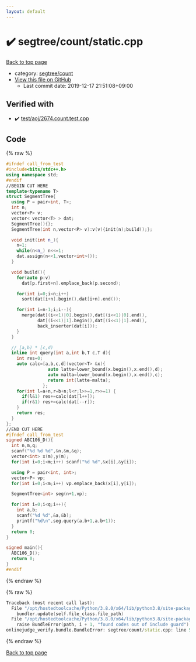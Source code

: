 ```yaml
---
layout: default
---
```


<!-- mathjax config similar to math.stackexchange -->
<script type="text/javascript" async
  src="https://cdnjs.cloudflare.com/ajax/libs/mathjax/2.7.5/MathJax.js?config=TeX-MML-AM_CHTML">
</script>
<script type="text/x-mathjax-config">
  MathJax.Hub.Config({
    TeX: { equationNumbers: { autoNumber: "AMS" }},
    tex2jax: {
      inlineMath: [ ['$','$'] ],
      processEscapes: true
    },
    "HTML-CSS": { matchFontHeight: false },
    displayAlign: "left",
    displayIndent: "2em"
  });
</script>

<script type="text/javascript" src="https://cdnjs.cloudflare.com/ajax/libs/jquery/3.4.1/jquery.min.js"></script>
<script src="https://cdn.jsdelivr.net/npm/jquery-balloon-js@1.1.2/jquery.balloon.min.js" integrity="sha256-ZEYs9VrgAeNuPvs15E39OsyOJaIkXEEt10fzxJ20+2I=" crossorigin="anonymous"></script>
<script type="text/javascript" src="../../../assets/js/copy-button.js"></script>
<link rel="stylesheet" href="../../../assets/css/copy-button.css" />


# :heavy_check_mark: segtree/count/static.cpp

<a href="../../../index.html">Back to top page</a>

* category: <a href="../../../index.html#8c0b38b9c664244572b7839d3b5c6123">segtree/count</a>
* <a href="{{ site.github.repository_url }}/blob/master/segtree/count/static.cpp">View this file on GitHub</a>
    - Last commit date: 2019-12-17 21:51:08+09:00




## Verified with

* :heavy_check_mark: <a href="../../../verify/test/aoj/2674.count.test.cpp.html">test/aoj/2674.count.test.cpp</a>


## Code

<a id="unbundled"></a>
{% raw %}
```cpp
#ifndef call_from_test
#include<bits/stdc++.h>
using namespace std;
#endif
//BEGIN CUT HERE
template<typename T>
struct SegmentTree{
  using P = pair<int, T>;
  int n;
  vector<P> v;
  vector< vector<T> > dat;
  SegmentTree(){};
  SegmentTree(int n,vector<P> v):v(v){init(n);build();};

  void init(int n_){
    n=1;
    while(n<n_) n<<=1;
    dat.assign(n<<1,vector<int>());
  }

  void build(){
    for(auto p:v)
      dat[p.first+n].emplace_back(p.second);

    for(int i=0;i<n;i++)
      sort(dat[i+n].begin(),dat[i+n].end());

    for(int i=n-1;i;i--){
      merge(dat[(i<<1)|0].begin(),dat[(i<<1)|0].end(),
            dat[(i<<1)|1].begin(),dat[(i<<1)|1].end(),
            back_inserter(dat[i]));
    }
  }

  // [a,b) * [c,d)
  inline int query(int a,int b,T c,T d){
    int res=0;
    auto calc=[a,b,c,d](vector<T> &x){
                auto latte=lower_bound(x.begin(),x.end(),d);
                auto malta=lower_bound(x.begin(),x.end(),c);
                return int(latte-malta);
              };
    for(int l=a+n,r=b+n;l<r;l>>=1,r>>=1) {
      if(l&1) res+=calc(dat[l++]);
      if(r&1) res+=calc(dat[--r]);
    }
    return res;
  }
};
//END CUT HERE
#ifndef call_from_test
signed ABC106_D(){
  int n,m,q;
  scanf("%d %d %d",&n,&m,&q);
  vector<int> x(m),y(m);
  for(int i=0;i<m;i++) scanf("%d %d",&x[i],&y[i]);

  using P = pair<int, int>;
  vector<P> vp;
  for(int i=0;i<m;i++) vp.emplace_back(x[i],y[i]);

  SegmentTree<int> seg(n+1,vp);

  for(int i=0;i<q;i++){
    int a,b;
    scanf("%d %d",&a,&b);
    printf("%d\n",seg.query(a,b+1,a,b+1));
  }
  return 0;
}

signed main(){
  ABC106_D();
  return 0;
}
#endif

```
{% endraw %}

<a id="bundled"></a>
{% raw %}
```cpp
Traceback (most recent call last):
  File "/opt/hostedtoolcache/Python/3.8.0/x64/lib/python3.8/site-packages/onlinejudge_verify/docs.py", line 328, in write_contents
    bundler.update(self.file_class.file_path)
  File "/opt/hostedtoolcache/Python/3.8.0/x64/lib/python3.8/site-packages/onlinejudge_verify/bundle.py", line 123, in update
    raise BundleError(path, i + 1, "found codes out of include guard")
onlinejudge_verify.bundle.BundleError: segtree/count/static.cpp: line 5: found codes out of include guard

```
{% endraw %}

<a href="../../../index.html">Back to top page</a>

